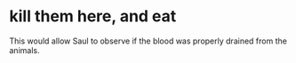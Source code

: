 # kill them here, and eat

This would allow Saul to observe if the blood was properly drained from the animals.

